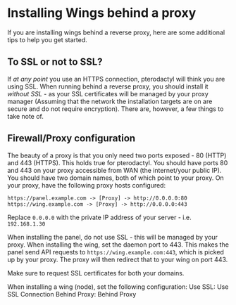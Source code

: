# Installing Wings behind a proxy

If you are installing wings behind a reverse proxy, here are some additional tips to help you get started.

## To SSL or not to SSL?

If *at any point* you use an HTTPS connection, pterodactyl will think you are using SSL. 
When running behind a reverse proxy, you should install it _without SSL_ - as your SSL certificates will be managed by your proxy manager (Assuming that the network the installation targets are on are secure and do not require encryption). There are, however, a few things to take note of.


## Firewall/Proxy configuration

The beauty of a proxy is that you only need two ports exposed - 80 (HTTP) and 443 (HTTPS). This holds true for pterodactyl.
You should have ports 80 and 443 on your proxy accessible from WAN (the internet/your public IP). 
You should have two domain names, both of which point to your proxy.
On your proxy, have the following proxy hosts configured:
```
https://panel.example.com -> [Proxy] -> http://0.0.0.0:80
https://wing.example.com -> [Proxy] -> http://0.0.0.0:443
```
Replace `0.0.0.0` with the private IP address of your server - i.e. `192.168.1.30`

When installing the panel, do not use SSL - this will be managed by your proxy.
When installing the wing, set the daemon port to 443. This makes the panel send API requests to `https://wing.example.com:443`, which is picked up by your proxy. The proxy will then redirect that to your wing on port 443.

Make sure to request SSL certificates for both your domains.

When installing a wing (node), set the following configuration:
Use SSL: Use SSL Connection
Behind Proxy: Behind Proxy